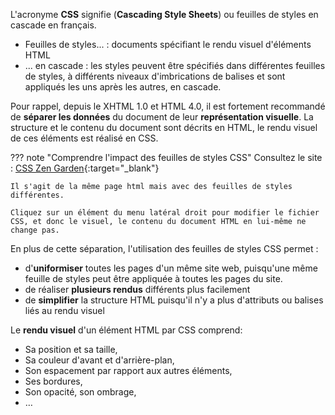 
L'acronyme **CSS** signifie (**Cascading Style Sheets**) ou feuilles de styles en cascade en français.

*   Feuilles de styles... : documents spécifiant le rendu visuel d'éléments HTML
*   ... en cascade : les styles peuvent être spécifiés dans différentes feuilles de styles, à différents niveaux d'imbrications de balises et sont appliqués les uns après les autres, en cascade.

Pour rappel, depuis le XHTML 1.0 et HTML 4.0, il est fortement recommandé de **séparer les données** du document de leur **représentation visuelle**. La structure et le contenu du document sont décrits en HTML, le rendu visuel de ces éléments est réalisé en CSS.

??? note "Comprendre l'impact des feuilles de styles CSS"
	Consultez le site : [CSS Zen Garden](https://csszengarden.com/){:target="_blank"}

    Il s'agit de la même page html mais avec des feuilles de styles différentes.

    Cliquez sur un élément du menu latéral droit pour modifier le fichier CSS, et donc le visuel, le contenu du document HTML en lui-même ne change pas.

En plus de cette séparation, l'utilisation des feuilles de styles CSS permet :

* d'**uniformiser** toutes les pages d'un même site web, puisqu'une même feuille de styles peut être appliquée à toutes les pages du site.
* de réaliser **plusieurs rendus** différents plus facilement  
* de **simplifier** la structure HTML puisqu'il n'y a plus d'attributs ou balises liés au rendu visuel

Le **rendu visuel** d'un élément HTML par CSS comprend:

* Sa position et sa taille,
* Sa couleur d'avant et d'arrière-plan,
* Son espacement par rapport aux autres éléments,
* Ses bordures,
* Son opacité, son ombrage,
* …